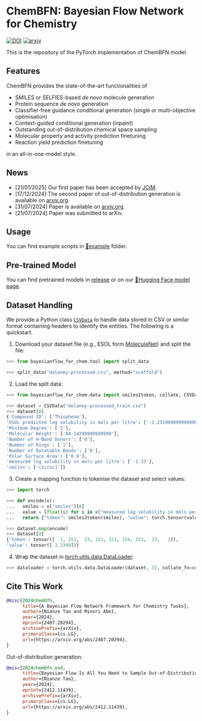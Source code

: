 # ChemBFN: Bayesian Flow Network for Chemistry

[![DOI](https://zenodo.org/badge/DOI/10.1021/acs.jcim.4c01792.svg)](https://doi.org/10.1021/acs.jcim.4c01792)
[![arxiv](https://img.shields.io/badge/arXiv-2412.11439-red)](https://arxiv.org/abs/2412.11439)

This is the repository of the PyTorch implementation of ChemBFN model.

## Features

ChemBFN provides the state-of-the-art functionalities of
* SMILES or SELFIES-based *de novo* molecule generation
* Protein sequence *de novo* generation
* Classifier-free guidance conditional generation (single or multi-objective optimisation)
* Context-guided conditional generation (inpaint)
* Outstanding out-of-distribution chemical space sampling
* Molecular property and activity prediction finetuning
* Reaction yield prediction finetuning

in an all-in-one-model style.

## News

* [21/01/2025] Our first paper has been accepted by [JCIM](https://pubs.acs.org/doi/10.1021/acs.jcim.4c01792).
* [17/12/2024] The second paper of out-of-distribution generation is available on [arxiv.org](https://arxiv.org/abs/2412.11439).
* [31/07/2024] Paper is available on [arxiv.org](https://arxiv.org/abs/2407.20294).
* [21/07/2024] Paper was submitted to arXiv.

## Usage

You can find example scripts in [📁example](./example) folder.

## Pre-trained Model

You can find pretrained models in [release](https://github.com/Augus1999/bayesian-flow-network-for-chemistry/releases) or on our [🤗Hugging Face model page](https://huggingface.co/suenoomozawa/ChemBFN).

## Dataset Handling

We provide a Python class [`CSVData`](./bayesianflow_for_chem/data.py) to handle data stored in CSV or similar format containing headers to identify the entities. The following is a quickstart.

1. Download your dataset file (e.g., ESOL form [MoleculeNet](https://deepchemdata.s3-us-west-1.amazonaws.com/datasets/delaney-processed.csv)) and split the file:
```python
>>> from bayesianflow_for_chem.tool import split_data

>>> split_data("delaney-processed.csv", method="scaffold")
```

2. Load the split data:
```python
>>> from bayesianflow_for_chem.data import smiles2token, collate, CSVData

>>> dataset = CSVData("delaney-processed_train.csv")
>>> dataset[0]
{'Compound ID': ['Thiophene'], 
'ESOL predicted log solubility in mols per litre': ['-2.2319999999999998'], 
'Minimum Degree': ['2'], 
'Molecular Weight': ['84.14299999999999'], 
'Number of H-Bond Donors': ['0'], 
'Number of Rings': ['1'], 
'Number of Rotatable Bonds': ['0'], 
'Polar Surface Area': ['0.0'], 
'measured log solubility in mols per litre': ['-1.33'], 
'smiles': ['c1ccsc1']}
```

3. Create a mapping function to tokenise the dataset and select values:
```python
>>> import torch

>>> def encode(x):
...   smiles = x["smiles"][0]
...   value = [float(i) for i in x["measured log solubility in mols per litre"]]
...   return {"token": smiles2token(smiles), "value": torch.tensor(value)}

>>> dataset.map(encode)
>>> dataset[0]
{'token': tensor([  1, 151,  23, 151, 151, 154, 151,  23,   2]), 
'value': tensor([-1.3300])}
```

4. Wrap the dataset in <u>torch.utils.data.DataLoader</u>:
```python
>>> dataloader = torch.utils.data.DataLoader(dataset, 32, collate_fn=collate)
```

## Cite This Work

```bibtex
@misc{2024chembfn,
      title={A Bayesian Flow Network Framework for Chemistry Tasks}, 
      author={Nianze Tao and Minori Abe},
      year={2024},
      eprint={2407.20294},
      archivePrefix={arXiv},
      primaryClass={cs.LG},
      url={https://arxiv.org/abs/2407.20294}, 
}
```
Out-of-distribution generation:
```bibtex
@misc{2024chembfn_ood,
      title={Bayesian Flow Is All You Need to Sample Out-of-Distribution Chemical Spaces}, 
      author={Nianze Tao},
      year={2024},
      eprint={2412.11439},
      archivePrefix={arXiv},
      primaryClass={cs.LG},
      url={https://arxiv.org/abs/2412.11439}, 
}
```

